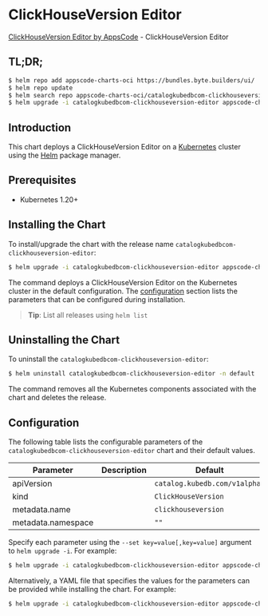 # ClickHouseVersion Editor

[ClickHouseVersion Editor by AppsCode](https://appscode.com) - ClickHouseVersion Editor

## TL;DR;

```bash
$ helm repo add appscode-charts-oci https://bundles.byte.builders/ui/
$ helm repo update
$ helm search repo appscode-charts-oci/catalogkubedbcom-clickhouseversion-editor --version=v0.12.0
$ helm upgrade -i catalogkubedbcom-clickhouseversion-editor appscode-charts-oci/catalogkubedbcom-clickhouseversion-editor -n default --create-namespace --version=v0.12.0
```

## Introduction

This chart deploys a ClickHouseVersion Editor on a [Kubernetes](http://kubernetes.io) cluster using the [Helm](https://helm.sh) package manager.

## Prerequisites

- Kubernetes 1.20+

## Installing the Chart

To install/upgrade the chart with the release name `catalogkubedbcom-clickhouseversion-editor`:

```bash
$ helm upgrade -i catalogkubedbcom-clickhouseversion-editor appscode-charts-oci/catalogkubedbcom-clickhouseversion-editor -n default --create-namespace --version=v0.12.0
```

The command deploys a ClickHouseVersion Editor on the Kubernetes cluster in the default configuration. The [configuration](#configuration) section lists the parameters that can be configured during installation.

> **Tip**: List all releases using `helm list`

## Uninstalling the Chart

To uninstall the `catalogkubedbcom-clickhouseversion-editor`:

```bash
$ helm uninstall catalogkubedbcom-clickhouseversion-editor -n default
```

The command removes all the Kubernetes components associated with the chart and deletes the release.

## Configuration

The following table lists the configurable parameters of the `catalogkubedbcom-clickhouseversion-editor` chart and their default values.

|     Parameter      | Description |                 Default                  |
|--------------------|-------------|------------------------------------------|
| apiVersion         |             | <code>catalog.kubedb.com/v1alpha1</code> |
| kind               |             | <code>ClickHouseVersion</code>           |
| metadata.name      |             | <code>clickhouseversion</code>           |
| metadata.namespace |             | <code>""</code>                          |


Specify each parameter using the `--set key=value[,key=value]` argument to `helm upgrade -i`. For example:

```bash
$ helm upgrade -i catalogkubedbcom-clickhouseversion-editor appscode-charts-oci/catalogkubedbcom-clickhouseversion-editor -n default --create-namespace --version=v0.12.0 --set apiVersion=catalog.kubedb.com/v1alpha1
```

Alternatively, a YAML file that specifies the values for the parameters can be provided while
installing the chart. For example:

```bash
$ helm upgrade -i catalogkubedbcom-clickhouseversion-editor appscode-charts-oci/catalogkubedbcom-clickhouseversion-editor -n default --create-namespace --version=v0.12.0 --values values.yaml
```
